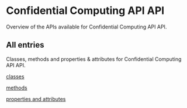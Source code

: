 [
This is a templated file. Adding content to this file may result in it being
reverted. Instead, if you want to place additional content, create an
"overview_content.md" file in `docs/` directory. The Sphinx tool will
pick up on the content and merge the content.
]: #

# Confidential Computing API API

Overview of the APIs available for Confidential Computing API API.

## All entries

Classes, methods and properties & attributes for
Confidential Computing API API.

[classes](https://cloud.google.com/python/docs/reference/confidentialcomputing/latest/summary_class.html)

[methods](https://cloud.google.com/python/docs/reference/confidentialcomputing/latest/summary_method.html)

[properties and
attributes](https://cloud.google.com/python/docs/reference/confidentialcomputing/latest/summary_property.html)
